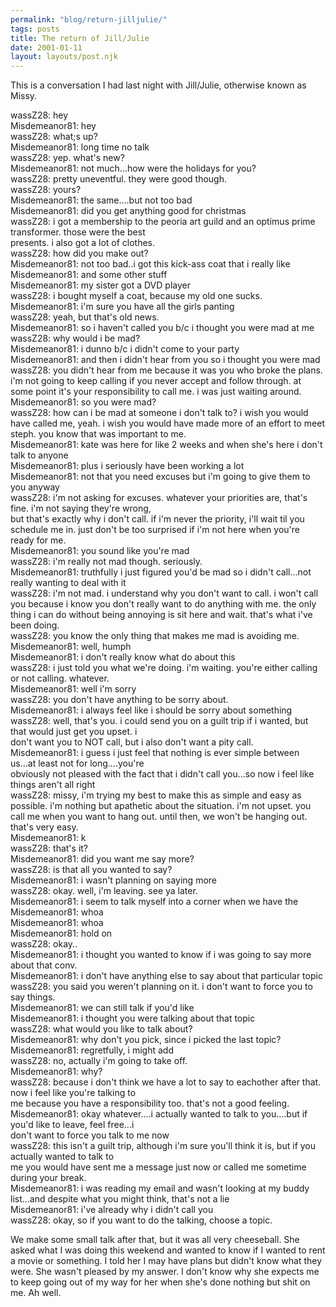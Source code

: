 ```yaml
---
permalink: "blog/return-jilljulie/"
tags: posts
title: The return of Jill/Julie
date: 2001-01-11
layout: layouts/post.njk
---
```


This is a conversation I had last night with Jill/Julie, otherwise known as Missy.

wassZ28: hey  
Misdemeanor81: hey  
wassZ28: what;s up?  
Misdemeanor81: long time no talk  
wassZ28: yep. what's new?  
Misdemeanor81: not much...how were the holidays for you?  
wassZ28: pretty uneventful. they were good though.  
wassZ28: yours?  
Misdemeanor81: the same....but not too bad  
Misdemeanor81: did you get anything good for christmas  
wassZ28: i got a membership to the peoria art guild and an optimus prime transformer. those were the best  
presents. i also got a lot of clothes.  
wassZ28: how did you make out?  
Misdemeanor81: not too bad..i got this kick-ass coat that i really like  
Misdemeanor81: and some other stuff  
Misdemeanor81: my sister got a DVD player  
wassZ28: i bought myself a coat, because my old one sucks.  
Misdemeanor81: i'm sure you have all the girls panting  
wassZ28: yeah, but that's old news.  
Misdemeanor81: so i haven't called you b/c i thought you were mad at me  
wassZ28: why would i be mad?  
Misdemeanor81: i dunno b/c i didn't come to your party  
Misdemeanor81: and then i didn't hear from you so i thought you were mad  
wassZ28: you didn't hear from me because it was you who broke the plans. i'm not going to keep calling if you never accept and follow through. at some point it's your responsibility to call me. i was just waiting around.  
Misdemeanor81: so you were mad?  
wassZ28: how can i be mad at someone i don't talk to? i wish you would have called me, yeah. i wish you would have made more of an effort to meet steph. you know that was important to me.  
Misdemeanor81: kate was here for like 2 weeks and when she's here i don't talk to anyone  
Misdemeanor81: plus i seriously have been working a lot  
Misdemeanor81: not that you need excuses but i'm going to give them to you anyway  
wassZ28: i'm not asking for excuses. whatever your priorities are, that's fine. i'm not saying they're wrong,  
but that's exactly why i don't call. if i'm never the priority, i'll wait til you schedule me in. just don't be too surprised if i'm not here when you're ready for me.  
Misdemeanor81: you sound like you're mad  
wassZ28: i'm really not mad though. seriously.  
Misdemeanor81: truthfully i just figured you'd be mad so i didn't call...not really wanting to deal with it  
wassZ28: i'm not mad. i understand why you don't want to call. i won't call you because i know you don't really want to do anything with me. the only thing i can do without being annoying is sit here and wait. that's what i've been doing.  
wassZ28: you know the only thing that makes me mad is avoiding me.  
Misdemeanor81: well, humph  
Misdemeanor81: i don't really know what do about this  
wassZ28: i just told you what we're doing. i'm waiting. you're either calling or not calling. whatever.  
Misdemeanor81: well i'm sorry  
wassZ28: you don't have anything to be sorry about.  
Misdemeanor81: i always feel like i should be sorry about something  
wassZ28: well, that's you. i could send you on a guilt trip if i wanted, but that would just get you upset. i  
don't want you to NOT call, but i also don't want a pity call.  
Misdemeanor81: i guess i just feel that nothing is ever simple between us...at least not for long....you're  
obviously not pleased with the fact that i didn't call you...so now i feel like things aren't all right  
wassZ28: missy, i'm trying my best to make this as simple and easy as possible. i'm nothing but apathetic about the situation. i'm not upset. you call me when you want to hang out. until then, we won't be hanging out. that's very easy.  
Misdemeanor81: k  
wassZ28: that's it?  
Misdemeanor81: did you want me say more?  
wassZ28: is that all you wanted to say?  
Misdemeanor81: i wasn't planning on saying more  
wassZ28: okay. well, i'm leaving. see ya later.  
Misdemeanor81: i seem to talk myself into a corner when we have the  
Misdemeanor81: whoa  
Misdemeanor81: whoa  
Misdemeanor81: hold on  
wassZ28: okay..  
Misdemeanor81: i thought you wanted to know if i was going to say more about that conv.  
Misdemeanor81: i don't have anything else to say about that particular topic  
wassZ28: you said you weren't planning on it. i don't want to force you to say things.  
Misdemeanor81: we can still talk if you'd like  
Misdemeanor81: i thought you were talking about that topic  
wassZ28: what would you like to talk about?  
Misdemeanor81: why don't you pick, since i picked the last topic?  
Misdemeanor81: regretfully, i might add  
wassZ28: no, actually i'm going to take off.  
Misdemeanor81: why?  
wassZ28: because i don't think we have a lot to say to eachother after that. now i feel like you're talking to  
me because you have a responsibility too. that's not a good feeling.  
Misdemeanor81: okay whatever....i actually wanted to talk to you....but if you'd like to leave, feel free...i  
don't want to force you talk to me now  
wassZ28: this isn't a guilt trip, although i'm sure you'll think it is, but if you actually wanted to talk to  
me you would have sent me a message just now or called me sometime during your break.  
Misdemeanor81: i was reading my email and wasn't looking at my buddy list...and despite what you might think, that's not a lie  
Misdemeanor81: i've already why i didn't call you  
wassZ28: okay, so if you want to do the talking, choose a topic.

We make some small talk after that, but it was all very cheeseball. She asked what I was doing this weekend and wanted to know if I wanted to rent a movie or something. I told her I may have plans but didn't know what they were. She wasn't pleased by my answer. I don't know why she expects me to keep going out of my way for her when she's done nothing but shit on me. Ah well.